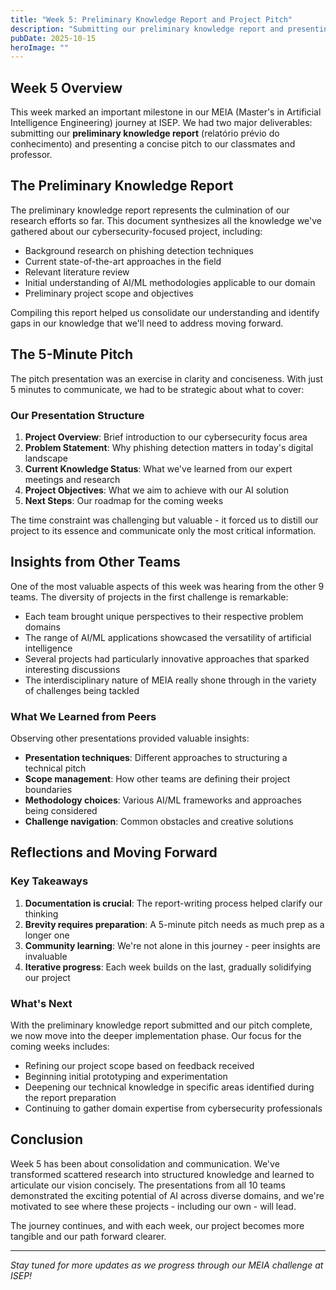 ```yaml
---
title: "Week 5: Preliminary Knowledge Report and Project Pitch"
description: "Submitting our preliminary knowledge report and presenting our project objectives to the class - A milestone in our MEIA journey"
pubDate: 2025-10-15
heroImage: ""
---
```


## Week 5 Overview

This week marked an important milestone in our MEIA (Master's in Artificial Intelligence Engineering) journey at ISEP. We had two major deliverables: submitting our **preliminary knowledge report** (relatório prévio do conhecimento) and presenting a concise pitch to our classmates and professor.

## The Preliminary Knowledge Report

The preliminary knowledge report represents the culmination of our research efforts so far. This document synthesizes all the knowledge we've gathered about our cybersecurity-focused project, including:

- Background research on phishing detection techniques
- Current state-of-the-art approaches in the field
- Relevant literature review
- Initial understanding of AI/ML methodologies applicable to our domain
- Preliminary project scope and objectives

Compiling this report helped us consolidate our understanding and identify gaps in our knowledge that we'll need to address moving forward.

## The 5-Minute Pitch

The pitch presentation was an exercise in clarity and conciseness. With just 5 minutes to communicate, we had to be strategic about what to cover:

### Our Presentation Structure

1. **Project Overview**: Brief introduction to our cybersecurity focus area
2. **Problem Statement**: Why phishing detection matters in today's digital landscape
3. **Current Knowledge Status**: What we've learned from our expert meetings and research
4. **Project Objectives**: What we aim to achieve with our AI solution
5. **Next Steps**: Our roadmap for the coming weeks

The time constraint was challenging but valuable - it forced us to distill our project to its essence and communicate only the most critical information.

## Insights from Other Teams

One of the most valuable aspects of this week was hearing from the other 9 teams. The diversity of projects in the first challenge is remarkable:

- Each team brought unique perspectives to their respective problem domains
- The range of AI/ML applications showcased the versatility of artificial intelligence
- Several projects had particularly innovative approaches that sparked interesting discussions
- The interdisciplinary nature of MEIA really shone through in the variety of challenges being tackled

### What We Learned from Peers

Observing other presentations provided valuable insights:

- **Presentation techniques**: Different approaches to structuring a technical pitch
- **Scope management**: How other teams are defining their project boundaries
- **Methodology choices**: Various AI/ML frameworks and approaches being considered
- **Challenge navigation**: Common obstacles and creative solutions

## Reflections and Moving Forward

### Key Takeaways

1. **Documentation is crucial**: The report-writing process helped clarify our thinking
2. **Brevity requires preparation**: A 5-minute pitch needs as much prep as a longer one
3. **Community learning**: We're not alone in this journey - peer insights are invaluable
4. **Iterative progress**: Each week builds on the last, gradually solidifying our project

### What's Next

With the preliminary knowledge report submitted and our pitch complete, we now move into the deeper implementation phase. Our focus for the coming weeks includes:

- Refining our project scope based on feedback received
- Beginning initial prototyping and experimentation
- Deepening our technical knowledge in specific areas identified during the report preparation
- Continuing to gather domain expertise from cybersecurity professionals

## Conclusion

Week 5 has been about consolidation and communication. We've transformed scattered research into structured knowledge and learned to articulate our vision concisely. The presentations from all 10 teams demonstrated the exciting potential of AI across diverse domains, and we're motivated to see where these projects - including our own - will lead.

The journey continues, and with each week, our project becomes more tangible and our path forward clearer.

---

*Stay tuned for more updates as we progress through our MEIA challenge at ISEP!*
